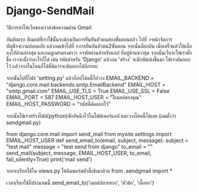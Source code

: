# Django-SendMail

วิธีการทำให้เว็บของเราส่งข้อความผ่าน Gmail

อันดับแรก อีเมลล์ที่เราใช้นั้นจะต้องเปิดการยืนยันตัวตนสองขั้นตอนแล้ว
ไปที่ >หน้าจัดการบัญชี>ความปลอดภัย แล้วกดเข้าไปที่ >การยืนยันตัวตน2ขั้นตอน จากนั้นล็อกอิน 
เมื่อเสร็จแล้วให้เลื่อลงไปด้านล่างสุด และกดลูกศรตรงคำว่า >รหัสผ่านสำหรับแอป ที่อยู่ด้านขวาสุด
จากนั้นเว็บจะให้เราตั้งชื่อ เราจะตั้งว่าอะไรก็ได้ เช่น รหัสสำหรับ 'Django' แล้วกด 'สร้าง'
จะมีรหัสเด้งขึ้นมา ให้เราคัดลอกไว้ แล้วจากในไหนก็ได้ที่คิดว่าจะคัดลอกได้อีกรอบ

จากนั้นไปที่ไฟล์ 'setting.py' แล้วก็อปโค้ดนี้ไปวาง
EMAIL_BACKEND = "django.core.mail.backends.smtp.EmailBackend"
EMAIL_HOST = "smtp.gmail.com"
EMAIL_USE_TLS = True
EMAIL_USE_SSL = False
EMAIL_PORT = 587
EMAIL_HOST_USER = "ัอีเมลล์ของคุณ"
EMAIL_HOST_PASSWORD = "รหัสที่คัดลอกไว้"

จากนั้นใช้เราสร้างไฟล์(python)สักอันนึงไว้ในโฟล์เดอร์แอป และวางโค้ดนี้ได้เลย (ผมตั้งว่า sendgmail.py)

from django.core.mail import send_mail
from mysite.settings import EMAIL_HOST_USER
def send_email_to(email, subject, message):
    subject = "test mail"
    message = "test send from django"
    to_email = ""
    send_mail(subject, message, EMAIL_HOST_USER, to_email, fail_silently=True)
    print('mail send')

จากจะเรียกใช้ใน views.py ให้อิมพอร์ตตัวนี้เข้ามาด้วย
from .sendgmail import * 

เวลาเรียกใช้ก็ประมาณนี้
send_email_to('เมลล์ปลายทาง', 'หัวข้อ', 'เนื้อหา')



















    
